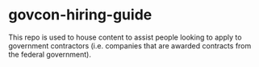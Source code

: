 # govcon-hiring-guide
This repo is used to house content to assist people looking to apply to government contractors (i.e. companies that are awarded contracts from the federal government).
